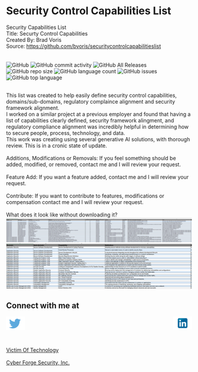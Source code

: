 # Security Control Capabilities List
Security Capabilities List<BR />
Title:	Securty Control Capabilities<BR />
Created By:	Brad Voris<BR />
Source:	https://github.com/bvoris/securitycontrolcapabilitieslist<BR />
<BR /><BR />
<img alt="GitHub" src="https://img.shields.io/github/license/bvoris/securitycontrolcapabilitieslist">
<img alt="GitHub commit activity" src="https://img.shields.io/github/commit-activity/m/bvoris/securitycontrolcapabilitieslist">
<img alt="GitHub All Releases" src="https://img.shields.io/github/downloads/bvoris/securitycontrolcapabilitieslist/total">
<img alt="GitHub repo size" src="https://img.shields.io/github/repo-size/bvoris/securitycontrolcapabilitieslist">
<img alt="GitHub language count" src="https://img.shields.io/github/languages/count/bvoris/securitycontrolcapabilitieslist">
<img alt="GitHub issues" src="https://img.shields.io/github/issues/bvoris/securitycontrolcapabilitieslist">
<img alt="GitHub top language" src="https://img.shields.io/github/languages/top/bvoris/securitycontrolcapabilitieslist">
 <BR /><BR />


This list was created to help easily define security control capabilities, domains/sub-domains, regulatory complaince alignment and security framework alignment.<BR />
I worked on a similar project at a previous employer and found that having a list of capabilities clearly defined, security framework alingment, and regulatory compliance alignment was incredibly helpful in determining how to secure people, process, technology, and data.<BR />
This work was creating using several generative AI solutions, with thorough review. This is in a cronic state of update.<BR />
<BR />
Additions, Modifications or Removals:	If you feel something should be added, modified, or removed, contact me and I will review your request.<BR />
<BR />
Feature Add:	If you want a feature added, contact me and I will review your request.<BR />
<BR />
Contribute:	If you want to contribute to features, modifications or compensation contact me and I will review your request.<BR />
<BR />
What does it look like without downloading it?<BR />
<IMG SRC="https://github.com/bvoris/securitycontrolcapabilitieslist/blob/main/screenshot01.png?raw=true">
<BR />
<IMG SRC="https://github.com/bvoris/securitycontrolcapabilitieslist/blob/main/screenshot02.png?raw=true">

## Connect with me at

<a href="https://twitter.com/HMInfoSecViking?ref_src=twsrc%5Etfw"><IMG SRC="https://github.com/bvoris/bvoris/blob/master/twitter.jpg" WIDTH=10% HEIGHT=10% ALIGN=LEFT></a>

<a href="https://www.linkedin.com/in/brad-voris" target="_blank"><IMG SRC="https://github.com/bvoris/bvoris/blob/master/linkedin.png" WIDTH=10% HEIGHT=4% ALIGN=RIGHT></a>

<BR /><BR />
<BR /><BR />

<A HREF="https://www.victimoftechnology.com">Victim Of Technology<A />
<BR /><BR />
<A HREF="https://www.cyberforgesecurity.com">Cyber Forge Security, Inc.<A />
<BR /><BR />
